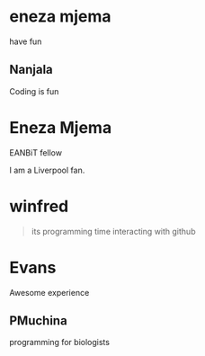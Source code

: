 


# eneza mjema

have fun

## Nanjala ##


Coding is fun

# Eneza Mjema

EANBiT fellow

I am a Liverpool fan.


# winfred
> its programming time 
interacting with github


# Evans 
Awesome experience

## PMuchina
programming for biologists




